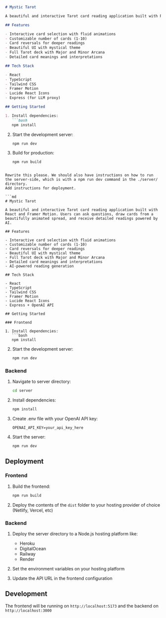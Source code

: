 ```md tarot/README.md
# Mystic Tarot

A beautiful and interactive Tarot card reading application built with React and Framer Motion. Users can ask questions, draw cards from a beautifully animated spread, and receive detailed readings.

## Features

- Interactive card selection with fluid animations
- Customizable number of cards (1-10)
- Card reversals for deeper readings
- Beautiful UI with mystical theme
- Full Tarot deck with Major and Minor Arcana
- Detailed card meanings and interpretations

## Tech Stack

- React
- TypeScript
- Tailwind CSS
- Framer Motion
- Lucide React Icons
- Express (for LLM proxy)

## Getting Started

1. Install dependencies:
   ```bash
   npm install
   ```

2. Start the development server:
   ```bash
   npm run dev
   ```

3. Build for production:
   ```bash
   npm run build
   ```
```

Rewrite this please. We should also have instructions on how to run the server-side, which is with a npm run dev command in the ./server/ directory.
Add instructions for deployment.

```md
# Mystic Tarot

A beautiful and interactive Tarot card reading application built with React and Framer Motion. Users can ask questions, draw cards from a beautifully animated spread, and receive detailed readings powered by AI.

## Features

- Interactive card selection with fluid animations
- Customizable number of cards (1-10)
- Card reversals for deeper readings
- Beautiful UI with mystical theme
- Full Tarot deck with Major and Minor Arcana
- Detailed card meanings and interpretations
- AI-powered reading generation

## Tech Stack

- React
- TypeScript
- Tailwind CSS
- Framer Motion
- Lucide React Icons
- Express + OpenAI API

## Getting Started

### Frontend

1. Install dependencies:
   ```bash
   npm install
   ```

2. Start the development server:
   ```bash
   npm run dev
   ```

### Backend

1. Navigate to server directory:
   ```bash
   cd server
   ```

2. Install dependencies:
   ```bash
   npm install
   ```

3. Create .env file with your OpenAI API key:
   ```
   OPENAI_API_KEY=your_api_key_here
   ```

4. Start the server:
   ```bash
   npm run dev
   ```

## Deployment

### Frontend
1. Build the frontend:
   ```bash
   npm run build
   ```

2. Deploy the contents of the `dist` folder to your hosting provider of choice (Netlify, Vercel, etc)

### Backend
1. Deploy the server directory to a Node.js hosting platform like:
   - Heroku
   - DigitalOcean
   - Railway
   - Render

2. Set the environment variables on your hosting platform
3. Update the API URL in the frontend configuration

## Development

The frontend will be running on `http://localhost:5173` and the backend on `http://localhost:3000`
```
